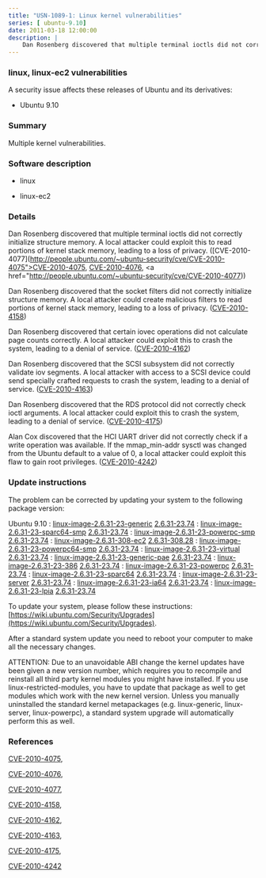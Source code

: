 ```yaml
---
title: "USN-1089-1: Linux kernel vulnerabilities"
series: [ ubuntu-9.10]
date: 2011-03-18 12:00:00
description: |
    Dan Rosenberg discovered that multiple terminal ioctls did not correctly initialize structure memory. A local attacker could exploit this to read portions of kernel stack memory, leading to a loss of privacy. ([CVE-2010-4077](http://people.ubuntu.com/~ubuntu-security/cve/CVE-2010-4075">CVE-2010-4075</a>, <a href="http://people.ubuntu.com/~ubuntu-security/cve/CVE-2010-4076">CVE-2010-4076</a>, <a href="http://people.ubuntu.com/~ubuntu-security/cve/CVE-2010-4077))
--- 
```

 
 


### linux, linux-ec2 vulnerabilities

A security issue affects these releases of Ubuntu and its derivatives:

* Ubuntu 9.10

### Summary

Multiple kernel vulnerabilities. 

### Software description

* linux 

* linux-ec2 

### Details

Dan Rosenberg discovered that multiple terminal ioctls did not correctly initialize structure memory. A local attacker could exploit this to read portions of kernel stack memory, leading to a loss of privacy. ([CVE-2010-4077](http://people.ubuntu.com/~ubuntu-security/cve/CVE-2010-4075">CVE-2010-4075</a>, <a href="http://people.ubuntu.com/~ubuntu-security/cve/CVE-2010-4076">CVE-2010-4076</a>, <a href="http://people.ubuntu.com/~ubuntu-security/cve/CVE-2010-4077))

Dan Rosenberg discovered that the socket filters did not correctly initialize structure memory. A local attacker could create malicious filters to read portions of kernel stack memory, leading to a loss of privacy. ([CVE-2010-4158](http://people.ubuntu.com/~ubuntu-security/cve/CVE-2010-4158))

Dan Rosenberg discovered that certain iovec operations did not calculate page counts correctly. A local attacker could exploit this to crash the system, leading to a denial of service. ([CVE-2010-4162](http://people.ubuntu.com/~ubuntu-security/cve/CVE-2010-4162))

Dan Rosenberg discovered that the SCSI subsystem did not correctly validate iov segments. A local attacker with access to a SCSI device could send specially crafted requests to crash the system, leading to a denial of service. ([CVE-2010-4163](http://people.ubuntu.com/~ubuntu-security/cve/CVE-2010-4163))

Dan Rosenberg discovered that the RDS protocol did not correctly check ioctl arguments. A local attacker could exploit this to crash the system, leading to a denial of service. ([CVE-2010-4175](http://people.ubuntu.com/~ubuntu-security/cve/CVE-2010-4175))

Alan Cox discovered that the HCI UART driver did not correctly check if a write operation was available. If the mmap_min-addr sysctl was changed from the Ubuntu default to a value of 0, a local attacker could exploit this flaw to gain root privileges. ([CVE-2010-4242](http://people.ubuntu.com/~ubuntu-security/cve/CVE-2010-4242)) 

### Update instructions

The problem can be corrected by updating your system to the following package version:

Ubuntu 9.10
 : [linux-image-2.6.31-23-generic](https://launchpad.net/ubuntu/+source/linux) <span> [2.6.31-23.74](https://launchpad.net/ubuntu/+source/linux/2.6.31-23.74) </span> 
 : [linux-image-2.6.31-23-sparc64-smp](https://launchpad.net/ubuntu/+source/linux) <span> [2.6.31-23.74](https://launchpad.net/ubuntu/+source/linux/2.6.31-23.74) </span> 
 : [linux-image-2.6.31-23-powerpc-smp](https://launchpad.net/ubuntu/+source/linux) <span> [2.6.31-23.74](https://launchpad.net/ubuntu/+source/linux/2.6.31-23.74) </span> 
 : [linux-image-2.6.31-308-ec2](https://launchpad.net/ubuntu/+source/linux-ec2) <span> [2.6.31-308.28](https://launchpad.net/ubuntu/+source/linux-ec2/2.6.31-308.28) </span> 
 : [linux-image-2.6.31-23-powerpc64-smp](https://launchpad.net/ubuntu/+source/linux) <span> [2.6.31-23.74](https://launchpad.net/ubuntu/+source/linux/2.6.31-23.74) </span> 
 : [linux-image-2.6.31-23-virtual](https://launchpad.net/ubuntu/+source/linux) <span> [2.6.31-23.74](https://launchpad.net/ubuntu/+source/linux/2.6.31-23.74) </span> 
 : [linux-image-2.6.31-23-generic-pae](https://launchpad.net/ubuntu/+source/linux) <span> [2.6.31-23.74](https://launchpad.net/ubuntu/+source/linux/2.6.31-23.74) </span> 
 : [linux-image-2.6.31-23-386](https://launchpad.net/ubuntu/+source/linux) <span> [2.6.31-23.74](https://launchpad.net/ubuntu/+source/linux/2.6.31-23.74) </span> 
 : [linux-image-2.6.31-23-powerpc](https://launchpad.net/ubuntu/+source/linux) <span> [2.6.31-23.74](https://launchpad.net/ubuntu/+source/linux/2.6.31-23.74) </span> 
 : [linux-image-2.6.31-23-sparc64](https://launchpad.net/ubuntu/+source/linux) <span> [2.6.31-23.74](https://launchpad.net/ubuntu/+source/linux/2.6.31-23.74) </span> 
 : [linux-image-2.6.31-23-server](https://launchpad.net/ubuntu/+source/linux) <span> [2.6.31-23.74](https://launchpad.net/ubuntu/+source/linux/2.6.31-23.74) </span> 
 : [linux-image-2.6.31-23-ia64](https://launchpad.net/ubuntu/+source/linux) <span> [2.6.31-23.74](https://launchpad.net/ubuntu/+source/linux/2.6.31-23.74) </span> 
 : [linux-image-2.6.31-23-lpia](https://launchpad.net/ubuntu/+source/linux) <span> [2.6.31-23.74](https://launchpad.net/ubuntu/+source/linux/2.6.31-23.74) </span> 

To update your system, please follow these instructions: [https://wiki.ubuntu.com/Security/Upgrades](https://wiki.ubuntu.com/Security/Upgrades).

After a standard system update you need to reboot your computer to make all the necessary changes.

ATTENTION: Due to an unavoidable ABI change the kernel updates have been given a new version number, which requires you to recompile and reinstall all third party kernel modules you might have installed. If you use linux-restricted-modules, you have to update that package as well to get modules which work with the new kernel version. Unless you manually uninstalled the standard kernel metapackages (e.g. linux-generic, linux-server, linux-powerpc), a standard system upgrade will automatically perform this as well. 

### References

 
 [CVE-2010-4075](http://people.ubuntu.com/~ubuntu-security/cve/CVE-2010-4075), 

 [CVE-2010-4076](http://people.ubuntu.com/~ubuntu-security/cve/CVE-2010-4076), 

 [CVE-2010-4077](http://people.ubuntu.com/~ubuntu-security/cve/CVE-2010-4077), 

 [CVE-2010-4158](http://people.ubuntu.com/~ubuntu-security/cve/CVE-2010-4158), 

 [CVE-2010-4162](http://people.ubuntu.com/~ubuntu-security/cve/CVE-2010-4162), 

 [CVE-2010-4163](http://people.ubuntu.com/~ubuntu-security/cve/CVE-2010-4163), 

 [CVE-2010-4175](http://people.ubuntu.com/~ubuntu-security/cve/CVE-2010-4175), 

 [CVE-2010-4242](http://people.ubuntu.com/~ubuntu-security/cve/CVE-2010-4242)
 

